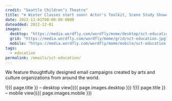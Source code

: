 ```yaml
---
credit: "Seattle Children’s Theatre"
title: "❄️ Winter Classes start soon! Actor's Toolkit, Scene Study Showcase, Sketch Comedy and more!"
date: 2022-12-01T00:00:00-0800
dateadded: 2022-12-01
images:
  desktop: "https://media.wordfly.com/wordfly/mome/desktop/sct-education.jpg"
  grid: "https://media.wordfly.com/wordfly/mome/grid/sct-education.jpg"
  mobile: "https://media.wordfly.com/wordfly/mome/mobile/sct-education.jpg"
tags:
  - education
permalink: /emails/sct-education/
---
```

We feature thoughtfully designed email campaigns created by arts and culture organizations from around the world.

![{{ page.title }} – desktop view]({{ page.images.desktop }})
![{{ page.title }} – mobile view]({{ page.images.mobile }})
